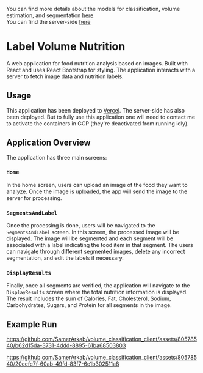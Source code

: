 You can find more details about the models for classification, volume estimation, and segmentation [here](https://github.com/SamerArkab/Final_Proj_Volume_Classification)<br>
 You can find the server-side [here](https://github.com/SamerArkab/volume_classification_server)
 
 # Label Volume Nutrition

A web application for food nutrition analysis based on images. Built with React and uses React Bootstrap for styling. The application interacts with a server to fetch image data and nutrition labels.

## Usage

This application has been deployed to [Vercel](https://volume-classification-client.vercel.app/).
The server-side has also been deployed. But to fully use this application one will need to contact me to activate the containers in GCP (they're deactivated from running idly).

## Application Overview

The application has three main screens:

### `Home`

In the home screen, users can upload an image of the food they want to analyze. Once the image is uploaded, the app will send the image to the server for processing.

### `SegmentsAndLabel`

Once the processing is done, users will be navigated to the `SegmentsAndLabel` screen. In this screen, the processed image will be displayed. The image will be segmented and each segment will be associated with a label indicating the food item in that segment. The users can navigate through different segmented images, delete any incorrect segmentation, and edit the labels if necessary.

### `DisplayResults`

Finally, once all segments are verified, the application will navigate to the `DisplayResults` screen where the total nutrition information is displayed. The result includes the sum of Calories, Fat, Cholesterol, Sodium, Carbohydrates, Sugars, and Protein for all segments in the image.

## Example Run

https://github.com/SamerArkab/volume_classification_client/assets/80578540/b62d15da-3731-4ddd-8895-61ba68503803


https://github.com/SamerArkab/volume_classification_client/assets/80578540/20cefc7f-60ab-49fd-83f7-6c1b302511a8

